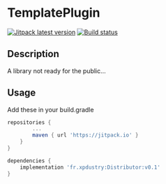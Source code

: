 # TemplatePlugin

[![Jitpack latest version](https://jitpack.io/v/fr.xpdustry/Distributor.svg)](https://jitpack.io/#fr.xpdustry/Distributor)
[![Build status](https://github.com/Xpdustry/Distributor/actions/workflows/build.yml/badge.svg?branch=master&event=push)](https://github.com/Xpdustry/Distributor/actions/workflows/build.yml)

## Description

A library not ready for the public...

## Usage

Add these in your build.gradle

```gradle
repositories {
		...
		maven { url 'https://jitpack.io' }
	}
}

dependencies {
    implementation 'fr.xpdustry:Distributor:v0.1'
}
```
